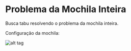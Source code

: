 Problema da Mochila Inteira
=======================

Busca tabu resolvendo o problema da mochila inteira.

Configuração da mochila:

![alt tag](https://raw.github.com/marcoscastro/mochila_inteiro-busca_tabu/configuracao_mochila.jpg)
